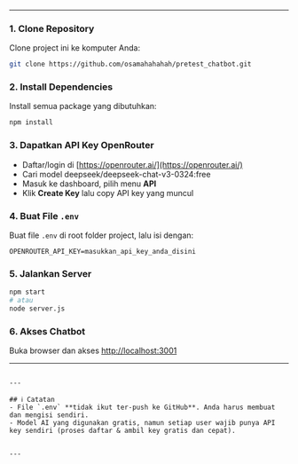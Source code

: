 

---



### 1. Clone Repository
Clone project ini ke komputer Anda:
```bash
git clone https://github.com/osamahahahah/pretest_chatbot.git

```

### 2. Install Dependencies
Install semua package yang dibutuhkan:
```bash
npm install
```

### 3. Dapatkan API Key OpenRouter
- Daftar/login di [https://openrouter.ai/](https://openrouter.ai/)
- Cari model deepseek/deepseek-chat-v3-0324:free
- Masuk ke dashboard, pilih menu **API**
- Klik **Create Key** lalu copy API key yang muncul

### 4. Buat File `.env`
Buat file `.env` di root folder project, lalu isi dengan:
```
OPENROUTER_API_KEY=masukkan_api_key_anda_disini
```

### 5. Jalankan Server
```bash
npm start
# atau
node server.js
```

### 6. Akses Chatbot
Buka browser dan akses [http://localhost:3001](http://localhost:3001)

---


```

---

## ℹ️ Catatan
- File `.env` **tidak ikut ter-push ke GitHub**. Anda harus membuat dan mengisi sendiri.
- Model AI yang digunakan gratis, namun setiap user wajib punya API key sendiri (proses daftar & ambil key gratis dan cepat).


---

